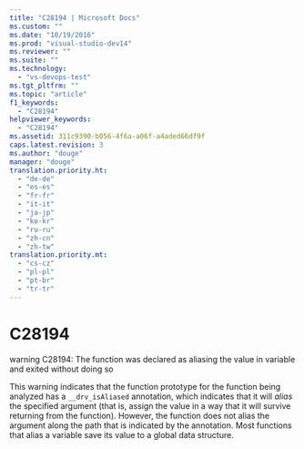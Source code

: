 ```yaml
---
title: "C28194 | Microsoft Docs"
ms.custom: ""
ms.date: "10/19/2016"
ms.prod: "visual-studio-dev14"
ms.reviewer: ""
ms.suite: ""
ms.technology: 
  - "vs-devops-test"
ms.tgt_pltfrm: ""
ms.topic: "article"
f1_keywords: 
  - "C28194"
helpviewer_keywords: 
  - "C28194"
ms.assetid: 311c9390-b056-4f6a-a06f-a4aded66df9f
caps.latest.revision: 3
ms.author: "douge"
manager: "douge"
translation.priority.ht: 
  - "de-de"
  - "es-es"
  - "fr-fr"
  - "it-it"
  - "ja-jp"
  - "ko-kr"
  - "ru-ru"
  - "zh-cn"
  - "zh-tw"
translation.priority.mt: 
  - "cs-cz"
  - "pl-pl"
  - "pt-br"
  - "tr-tr"
---
```

# C28194
warning C28194: The function was declared as aliasing the value in variable and exited without doing so  
  
 This warning indicates that the function prototype for the function being analyzed has a `__drv_isAliased` annotation, which indicates that it will *alias* the specified argument (that is, assign the value in a way that it will survive returning from the function). However, the function does not alias the argument along the path that is indicated by the annotation. Most functions that alias a variable save its value to a global data structure.